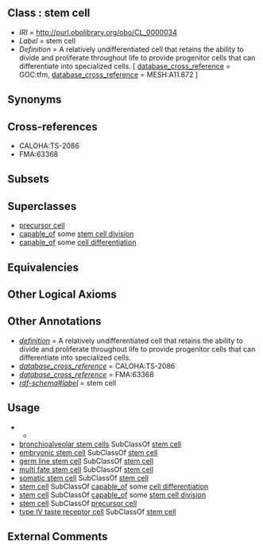 
## Class : stem cell

 * *IRI* = http://purl.obolibrary.org/obo/CL_0000034
 * *Label* = stem cell
 * *Definition* = A relatively undifferentiated cell that retains the ability to divide and proliferate throughout life to provide progenitor cells that can differentiate into specialized cells. [ [database_cross_reference](../../ef/oboInOwl#hasDbXref.md) = GOC:tfm, [database_cross_reference](../../ef/oboInOwl#hasDbXref.md) = MESH:A11.872 ]

## Synonyms


## Cross-references

 * CALOHA:TS-2086
 * FMA:63368

## Subsets


## Superclasses

 * [precursor cell](../../CL/15/CL_0011115.md)
 * [capable_of](../../RO/15/RO_0002215.md) some [stem cell division](../../GO/45/GO_0017145.md)
 * [capable_of](../../RO/15/RO_0002215.md) some [cell differentiation](../../GO/54/GO_0030154.md)

## Equivalencies


## Other Logical Axioms


## Other Annotations

 * *[definition](../../IAO/15/IAO_0000115.md)* = A relatively undifferentiated cell that retains the ability to divide and proliferate throughout life to provide progenitor cells that can differentiate into specialized cells.
 * *[database_cross_reference](../../ef/oboInOwl#hasDbXref.md)* = CALOHA:TS-2086
 * *[database_cross_reference](../../ef/oboInOwl#hasDbXref.md)* = FMA:63368
 * *[rdf-schema#label](../../el/rdf-schema#label.md)* = stem cell

## Usage

 * -
 * [bronchioalveolar stem cells](../../CL/66/CL_1001566.md) SubClassOf [stem cell](../../CL/34/CL_0000034.md)
 * [embryonic stem cell](../../CL/22/CL_0002322.md) SubClassOf [stem cell](../../CL/34/CL_0000034.md)
 * [germ line stem cell](../../CL/14/CL_0000014.md) SubClassOf [stem cell](../../CL/34/CL_0000034.md)
 * [multi fate stem cell](../../CL/48/CL_0000048.md) SubClassOf [stem cell](../../CL/34/CL_0000034.md)
 * [somatic stem cell](../../CL/23/CL_0000723.md) SubClassOf [stem cell](../../CL/34/CL_0000034.md)
 * [stem cell](../../CL/34/CL_0000034.md) SubClassOf [capable_of](../../RO/15/RO_0002215.md) some [cell differentiation](../../GO/54/GO_0030154.md)
 * [stem cell](../../CL/34/CL_0000034.md) SubClassOf [capable_of](../../RO/15/RO_0002215.md) some [stem cell division](../../GO/45/GO_0017145.md)
 * [stem cell](../../CL/34/CL_0000034.md) SubClassOf [precursor cell](../../CL/15/CL_0011115.md)
 * [type IV taste receptor cell](../../CL/87/CL_0002287.md) SubClassOf [stem cell](../../CL/34/CL_0000034.md)

## External Comments

